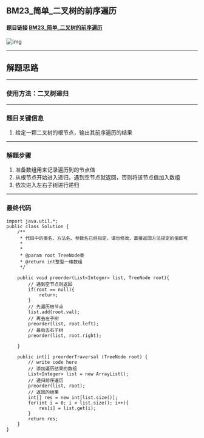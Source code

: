 ## BM23_简单_二叉树的前序遍历

#### 题目链接 [BM23_简单_二叉树的前序遍历](https://www.nowcoder.com/practice/5e2135f4d2b14eb8a5b06fab4c938635?tpId=295&tqId=2291302&ru=/exam/interview&qru=/ta/format-top101/question-ranking&sourceUrl=%2Fexam%2Finterview%3Forder%3D0)

![img](https://i.ibb.co/BtL6pm7/20230810110749.png)

---
## 解题思路
---
### 使用方法：二叉树递归
---
### 题目关键信息

1. 给定一颗二叉树的根节点，输出其前序遍历的结果

---
### 解题步骤

1. 准备数组用来记录遍历到的节点值
2. 从根节点开始进入递归，遇到空节点就返回，否则将该节点值加入数组
3. 依次进入左右子树进行递归
---

### 最终代码
```
import java.util.*;
public class Solution {
    /**
     * 代码中的类名、方法名、参数名已经指定，请勿修改，直接返回方法规定的值即可
     *
     * 
     * @param root TreeNode类 
     * @return int整型一维数组
     */

    public void preorder(List<Integer> list, TreeNode root){
        // 遇到空节点则返回
        if(root == null){
            return;
        }
        // 先遍历根节点
        list.add(root.val);
        // 再去左子树
        preorder(list, root.left);
        // 最后去右子树
        preorder(list, root.right);

    } 

    public int[] preorderTraversal (TreeNode root) {
        // write code here
        // 添加遍历结果的数组
        List<Integer> list = new ArrayList();
        // 递归前序遍历
        preorder(list, root);
        // 返回的结果
        int[] res = new int[list.size()];
        for(int i = 0; i < list.size(); i++){
            res[i] = list.get(i);
        }
        return res;
    }
}
```